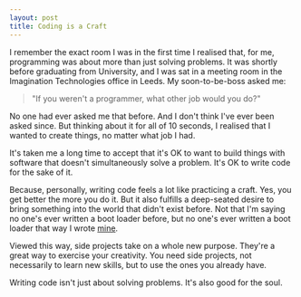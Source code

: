 ```yaml
---
layout: post
title: Coding is a Craft
---
```


I remember the exact room I was in the first time I realised that, for me,
programming was about more than just solving problems. It was shortly before
graduating from University, and I was sat in a meeting room in the Imagination
Technologies office in Leeds. My soon-to-be-boss asked me:

> "If you weren't a programmer, what other job would you do?"

No one had ever asked me that before. And I don't think I've ever been asked
since. But thinking about it for all of 10 seconds, I realised that I wanted to
create things, no matter what job I had.

It's taken me a long time to accept that it's OK to want to build things with
software that doesn't simultaneously solve a problem. It's OK to write code for
the sake of it.

Because, personally, writing code feels a lot like practicing a craft. Yes, you
get better the more you do it. But it also fulfills a deep-seated desire to
bring something into the world that didn't exist before. Not that I'm saying no
one's ever written a boot loader before, but no one's ever written a boot
loader that way I wrote [mine](https://github.com/mfleming/efilinux).

Viewed this way, side projects take on a whole new purpose. They're a
great way to exercise your creativity. You need side projects, not necessarily
to learn new skills, but to use the ones you already have.

Writing code isn't just about solving problems. It's also good for the soul.
